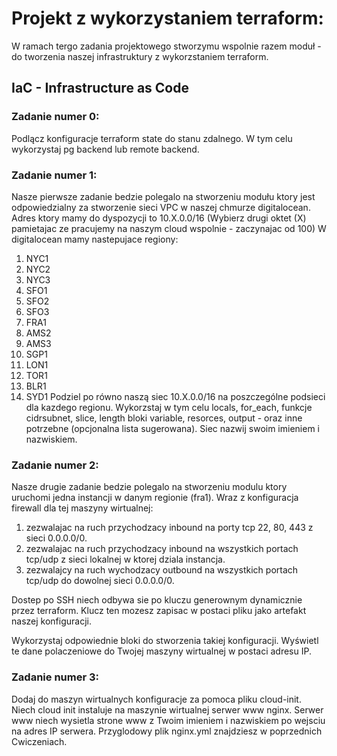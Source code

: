 # Projekt z wykorzystaniem terraform:
W ramach tergo zadania projektowego stworzymu wspolnie razem moduł - do tworzenia naszej infrastruktury z wykorzstaniem terraform.

## IaC - Infrastructure as Code

### Zadanie numer 0:
Podlącz konfiguracje terraform state do stanu zdalnego. W tym celu wykorzystaj pg backend lub remote backend.

### Zadanie numer 1:
Nasze pierwsze zadanie bedzie polegalo na stworzeniu modułu ktory jest odpowiedzialny za stworzenie sieci VPC w naszej chmurze digitalocean. Adres ktory mamy do dyspozycji to 10.X.0.0/16 (Wybierz drugi oktet (X) pamietajac ze pracujemy na naszym cloud wspolnie - zaczynajac od 100) W digitalocean mamy nastepujace regiony:
1. NYC1
2. NYC2
3. NYC3
4. SFO1
5. SFO2
6. SFO3
7. FRA1
8. AMS2
9. AMS3
10. SGP1
11. LON1
12. TOR1
13. BLR1
14. SYD1
Podziel po równo naszą siec 10.X.0.0/16 na poszczególne podsieci dla kazdego regionu. 
Wykorzstaj w tym celu locals, for_each, funkcje cidrsubnet, slice, length bloki variable, resorces, output - oraz inne potrzebne (opcjonalna lista sugerowana). 
Siec nazwij swoim imieniem i nazwiskiem.

### Zadanie numer 2:
Nasze drugie zadanie bedzie polegalo na stworzeniu modulu ktory uruchomi jedna instancji w danym regionie (fra1). Wraz z konfiguracja firewall dla tej maszyny wirtualnej:
1. zezwalajac na ruch przychodzacy inbound na porty tcp 22, 80, 443 z sieci 0.0.0.0/0.
2. zezwalajac na ruch przychodzacy inbound na wszystkich portach tcp/udp z sieci lokalnej w ktorej dziala instancja.
3. zezwalajcy na ruch wychodzacy outbound na wszystkich portach tcp/udp do dowolnej sieci 0.0.0.0/0.

Dostep po SSH niech odbywa sie po kluczu generownym dynamicznie przez terraform. Klucz ten mozesz zapisac w postaci pliku jako artefakt naszej konfiguracji.

Wykorzystaj odpowiednie bloki do stworzenia takiej konfiguracji. Wyświetl te dane polaczeniowe do Twojej maszyny wirtualnej w postaci adresu IP.

### Zadanie numer 3:
Dodaj do maszyn wirtualnych konfiguracje za pomoca pliku cloud-init. Niech cloud init instaluje na maszynie wirtualnej serwer www nginx. Serwer www niech wysietla strone www z Twoim imieniem i nazwiskiem po wejsciu na adres IP serwera. Przyglodowy plik nginx.yml znajdziesz w poprzednich Cwiczeniach.
